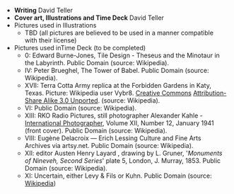 * **Writing** David Teller
* **Cover art, Illustrations and Time Deck** David Teller
* Pictures used in Illustrations
  * TBD \(all pictures are believed to be used in a manner compatible with their license\)
* Pictures used inTime Deck \(to be completed\)
  * 0: Edward Burne-Jones, Tile Design - Theseus and the Minotaur in the Labyrinth. Public Domain \(source: Wikipedia\).
  * IV: Peter Brueghel, The Tower of Babel. Public Domain \(source: Wikipedia\).
  * XVII: Terra Cotta Army replica at the Forbidden Gardens in Katy, Texas. Picture: Wikipedia user Vybr8. [Creative Commons](https://en.wikipedia.org/wiki/en:Creative_Commons) [Attribution-Share Alike 3.0 Unported](https://creativecommons.org/licenses/by-sa/3.0/deed.en). \(source: Wikipedia\).
  * VI: Public Domain \(source: Wikipedia\).
  * XIII: RKO Radio Pictures, still photographer Alexander Kahle - [International Photographer](https://archive.org/stream/internationalpho13holl#page/n4/mode/1up), Volume XII, Number 12, January 1941 \(front cover\). Public Domain \(source: Wikipedia\).
  * VIII: Eugène Delacroix — Erich Lessing Culture and Fine Arts Archives via artsy.net. Public Domain \(source: Wikipedia\).
  * XII: editor Austen Henry Layard , drawing by L. Gruner, '_Monuments of Nineveh, Second Series_' plate 5, London, J. Murray, 1853. Public Domain \(source: Wikipedia\).
  * XI: Uncertain, either Levy & Fils or Kuhn. Public Domain \(source: [Wikipedia](#)\)



